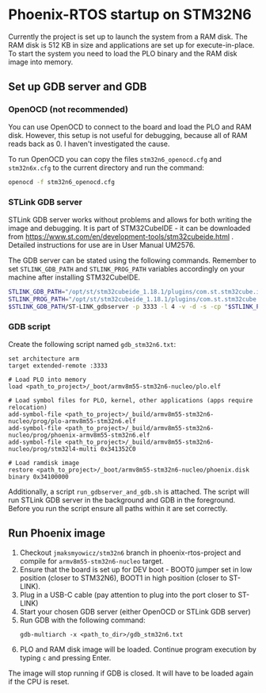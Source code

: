 # Phoenix-RTOS startup on STM32N6

Currently the project is set up to launch the system from a RAM disk. The RAM disk is 512 KB in size and applications are set up for execute-in-place. To start the system you need to load the PLO binary and the RAM disk image into memory.

## Set up GDB server and GDB

### OpenOCD (not recommended)
You can use OpenOCD to connect to the board and load the PLO and RAM disk. However, this setup is not useful for debugging, because all of RAM reads back as 0. I haven't investigated the cause.

To run OpenOCD you can copy the files `stm32n6_openocd.cfg` and `stm32n6x.cfg` to the current directory and run the command:
```sh
openocd -f stm32n6_openocd.cfg
```

### STLink GDB server
STLink GDB server works without problems and allows for both writing the image and debugging. It is part of STM32CubeIDE - it can be downloaded from https://www.st.com/en/development-tools/stm32cubeide.html .
Detailed instructions for use are in User Manual UM2576.

The GDB server can be stated using the following commands. Remember to set `STLINK_GDB_PATH` and `STLINK_PROG_PATH` variables accordingly on your machine after installing STM32CubeIDE.
```sh
STLINK_GDB_PATH="/opt/st/stm32cubeide_1.18.1/plugins/com.st.stm32cube.ide.mcu.externaltools.stlink-gdb-server.linux64_2.2.100.202501151542/tools/bin"
STLINK_PROG_PATH="/opt/st/stm32cubeide_1.18.1/plugins/com.st.stm32cube.ide.mcu.externaltools.cubeprogrammer.linux64_2.2.100.202412061334/tools/bin"
$STLINK_GDB_PATH/ST-LINK_gdbserver -p 3333 -l 4 -v -d -s -cp "$STLINK_PROG_PATH" -m 1
```

### GDB script
Create the following script named `gdb_stm32n6.txt`:

```
set architecture arm
target extended-remote :3333

# Load PLO into memory
load <path_to_project>/_boot/armv8m55-stm32n6-nucleo/plo.elf

# Load symbol files for PLO, kernel, other applications (apps require relocation)
add-symbol-file <path_to_project>/_build/armv8m55-stm32n6-nucleo/prog/plo-armv8m55-stm32n6.elf
add-symbol-file <path_to_project>/_build/armv8m55-stm32n6-nucleo/prog/phoenix-armv8m55-stm32n6.elf
add-symbol-file <path_to_project>/_build/armv8m55-stm32n6-nucleo/prog/stm32l4-multi 0x341352C0

# Load ramdisk image
restore <path_to_project>/_boot/armv8m55-stm32n6-nucleo/phoenix.disk binary 0x34100000
```

Additionally, a script `run_gdbserver_and_gdb.sh` is attached. The script will run STLink GDB server in the background and GDB in the foreground. Before you run the script ensure all paths within it are set correctly.

## Run Phoenix image
1. Checkout `jmaksmyowicz/stm32n6` branch in phoenix-rtos-project and compile for `armv8m55-stm32n6-nucleo` target.
2. Ensure that the board is set up for DEV boot - BOOT0 jumper set in low position (closer to STM32N6), BOOT1 in high position (closer to ST-LINK).
3. Plug in a USB-C cable (pay attention to plug into the port closer to ST-LINK)
4. Start your chosen GDB server (either OpenOCD or STLink GDB server)
5. Run GDB with the following command:
    ```
    gdb-multiarch -x <path_to_dir>/gdb_stm32n6.txt
    ```
6. PLO and RAM disk image will be loaded. Continue program execution by typing `c` and pressing Enter.

The image will stop running if GDB is closed. It will have to be loaded again if the CPU is reset.
